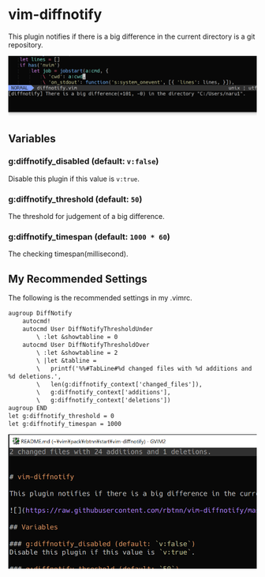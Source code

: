 

# vim-diffnotify

This plugin notifies if there is a big difference in the current directory is a git repository.

![](https://raw.githubusercontent.com/rbtnn/vim-diffnotify/master/diffnotify.png)

## Variables

### g:diffnotify_disabled (default: `v:false`)
Disable this plugin if this value is `v:true`.

### g:diffnotify_threshold (default: `50`)
The threshold for judgement of a big difference.

### g:diffnotify_timespan (default: `1000 * 60`)
The checking timespan(millisecond).

## My Recommended Settings

The following is the recommended settings in my .vimrc.

```
augroup DiffNotify
	autocmd!
	autocmd User DiffNotifyThresholdUnder
		\ :let &showtabline = 0
	autocmd User DiffNotifyThresholdOver
		\ :let &showtabline = 2
		\ |let &tabline =
		\   printf('%%#TabLine#%d changed files with %d additions and %d deletions.',
		\   len(g:diffnotify_context['changed_files']),
		\   g:diffnotify_context['additions'],
		\   g:diffnotify_context['deletions'])
augroup END
let g:diffnotify_threshold = 0
let g:diffnotify_timespan = 1000
```

![](https://raw.githubusercontent.com/rbtnn/vim-diffnotify/master/diffnotify_recommended.png)

